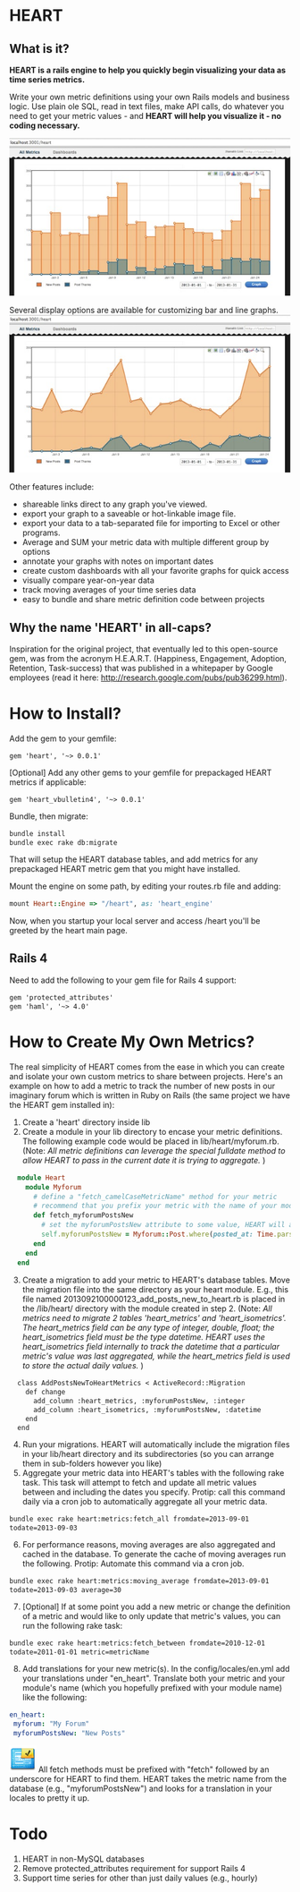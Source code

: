 # HEART

## What is it?
**HEART is a rails engine to help you quickly begin visualizing your data as time series metrics.**

Write your own metric definitions using your own Rails models and business logic. Use plain ole SQL, read in text files, make API calls, do whatever you need to get your metric values - and **HEART will help you visualize it - no coding necessary.**

![heart example bar][1]

Several display options are available for customizing bar and line graphs.
![heart example line][2]

Other features include:

- shareable links direct to any graph you've viewed.
- export your graph to a saveable or hot-linkable image file. 
- export your data to a tab-separated file for importing to Excel or other programs.
- Average and SUM your metric data with multiple different group by options
- annotate your graphs with notes on important dates
- create custom dashboards with all your favorite graphs for quick access
- visually compare year-on-year data
- track moving averages of your time series data
- easy to bundle and share metric definition code between projects

## Why the name 'HEART' in all-caps?
Inspiration for the original project, that eventually led to this open-source gem, was from the acronym H.E.A.R.T. (Happiness, Engagement, Adoption, Retention, Task-success) that was published in a whitepaper by Google employees (read it here: http://research.google.com/pubs/pub36299.html).


# How to Install?
Add the gem to your gemfile:
```
gem 'heart', '~> 0.0.1'
```

[Optional] Add any other gems to your gemfile for prepackaged HEART metrics if applicable:
```
gem 'heart_vbulletin4', '~> 0.0.1'
```

Bundle, then migrate:
```
bundle install
bundle exec rake db:migrate
```
That will setup the HEART database tables, and add metrics for any prepackaged HEART metric gem that you might have installed.

Mount the engine on some path, by editing your routes.rb file and adding:
```ruby
mount Heart::Engine => "/heart", as: 'heart_engine'
```
Now, when you startup your local server and access /heart you'll be greeted by the heart main page.

## Rails 4
Need to add the following to your gem file for Rails 4 support:

```
gem 'protected_attributes'
gem 'haml', '~> 4.0'
``` 


# How to Create My Own Metrics?
The real simplicity of HEART comes from the ease in which you can create and isolate your own custom metrics to share between projects. Here's an example on how to add a metric to track the number of new posts in our imaginary forum which is written in Ruby on Rails (the same project we have the HEART gem installed in):

1. Create a 'heart' directory inside lib
2. Create a module in your lib directory to encase your metric definitions. The following example code would be placed in lib/heart/myforum.rb. (Note: _All metric definitions can leverage the special fulldate method to allow HEART to pass in the current date it is trying to aggregate._ )

  ```ruby
    module Heart
      module Myforum
        # define a "fetch_camelCaseMetricName" method for your metric
        # recommend that you prefix your metric with the name of your module (e.g., myforum)
        def fetch_myforumPostsNew
          # set the myforumPostsNew attribute to some value, HEART will automatically save it
          self.myforumPostsNew = Myforum::Post.where(posted_at: Time.parse("#{fulldate} 00:00:00")..Time.parse("#{fulldate} 23:59:59")).count
        end
      end
    end
  ```
3. Create a migration to add your metric to HEART's database tables. Move the migration file into the same directory as your heart module. E.g., this file named 2013092100000123_add_posts_new_to_heart.rb is placed in the /lib/heart/ directory with the module created in step 2. (Note: _All metrics need to migrate 2 tables 'heart_metrics' and 'heart_isometrics'. The heart_metrics field can be any type of integer, double, float; the heart_isometrics field must be the type datetime. HEART uses the heart_isometrics field internally to track the datetime that a particular metric's value was last aggregated, while the heart_metrics field is used to store the actual daily values._ )

  ```
    class AddPostsNewToHeartMetrics < ActiveRecord::Migration
      def change
        add_column :heart_metrics, :myforumPostsNew, :integer
        add_column :heart_isometrics, :myforumPostsNew, :datetime
      end
    end
  ```
4. Run your migrations. HEART will automatically include the migration files in your lib/heart directory and its subdirectories (so you can arrange them in sub-folders however you like)
5. Aggregate your metric data into HEART's tables with the following rake task. This task will attempt to fetch and update all metric values between and including the dates you specify. Protip: call this command daily via a cron job to automatically aggregate all your metric data.
  ```
  bundle exec rake heart:metrics:fetch_all fromdate=2013-09-01 todate=2013-09-03
  ```
6. For performance reasons, moving averages are also aggregated and cached in the database. To generate the cache of moving averages run the following. Protip: Automate this command via a cron job.
  ```
  bundle exec rake heart:metrics:moving_average fromdate=2013-09-01 todate=2013-09-03 average=30
  ```
7. [Optional] If at some point you add a new metric or change the definition of a metric and would like to only update that metric's values, you can run the following rake task:
  ```
  bundle exec rake heart:metrics:fetch_between fromdate=2010-12-01 todate=2011-01-01 metric=metricName
  ```
8. Add translations for your new metric(s). In the config/locales/en.yml add your translations under "en_heart". Translate both your metric and your module's name (which you hopefully prefixed with your module name) like the following:
  ```yaml
  en_heart:
   myforum: "My Forum"
   myforumPostsNew: "New Posts"
  ```
  
![developers note][0] All fetch methods must be prefixed with "fetch" followed by an underscore for HEART to find them. HEART takes the metric name from the database (e.g., "myforumPostsNew") and looks for a translation in your locales to pretty it up.

# Todo
1. HEART in non-MySQL databases
2. Remove protected_attributes requirement for support Rails 4
3. Support time series for other than just daily values (e.g., hourly)

[0]: doc/images/dev_note.png
[1]: doc/images/heart_bar.jpg
[2]: doc/images/heart_line.jpg


